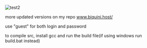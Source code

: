 ![test2](https://user-images.githubusercontent.com/74869343/159106713-0c81c1ee-00c8-4f7c-ba36-08e73924648d.gif)

more updated versions on my repo www.biquini.host/

use "guest" for both login and password

to compile src, install gcc and run the build file(if using windows run build.bat instead)
